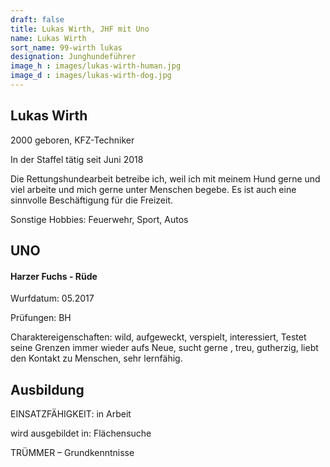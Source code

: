 ```yaml
---
draft: false
title: Lukas Wirth, JHF mit Uno
name: Lukas Wirth
sort_name: 99-wirth lukas
designation: Junghundeführer
image_h : images/lukas-wirth-human.jpg
image_d : images/lukas-wirth-dog.jpg
---
```

## Lukas Wirth
2000 geboren, KFZ-Techniker

In der Staffel tätig seit Juni 2018

Die Rettungshundearbeit betreibe ich, weil ich mit meinem Hund gerne und viel arbeite und mich gerne unter Menschen begebe. Es ist auch eine sinnvolle Beschäftigung für die Freizeit.

Sonstige Hobbies: Feuerwehr, Sport, Autos

## UNO
#### Harzer Fuchs - Rüde
Wurfdatum: 05.2017

Prüfungen: BH 

Charaktereigenschaften: wild, aufgeweckt, verspielt, interessiert, Testet seine Grenzen immer wieder aufs Neue, sucht gerne , treu, gutherzig, liebt den Kontakt zu Menschen, sehr lernfähig.

## Ausbildung
EINSATZFÄHIGKEIT: in Arbeit

wird ausgebildet in: Flächensuche

TRÜMMER – Grundkenntnisse